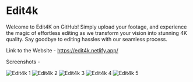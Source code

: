 # Edit4k
Welcome to Edit4K on GitHub! Simply upload your footage, and experience the magic of effortless editing as we transform your vision into stunning 4K quality. Say goodbye to editing hassles with our seamless process.

Link to the Website - https://edit4k.netlify.app/


Screenshots - 

![Edit4k 1](https://github.com/srbtiwary/Edit4k/assets/98042689/7817143f-da6c-401a-a236-da40c43838a7)
![Edit4k 2](https://github.com/srbtiwary/Edit4k/assets/98042689/dd4dbdda-a8b6-4d94-a332-b4879355b80e)
![Edit4k 3](https://github.com/srbtiwary/Edit4k/assets/98042689/08f19afa-6bc0-4373-b44e-f8d22f819601)
![Edit4k 4](https://github.com/srbtiwary/Edit4k/assets/98042689/68da12ea-31fe-40ad-9f00-b7ae2195f3d7)
![Edit4k 5](https://github.com/srbtiwary/Edit4k/assets/98042689/101b1fa2-4e54-40bd-8998-75f80e6bea06)
